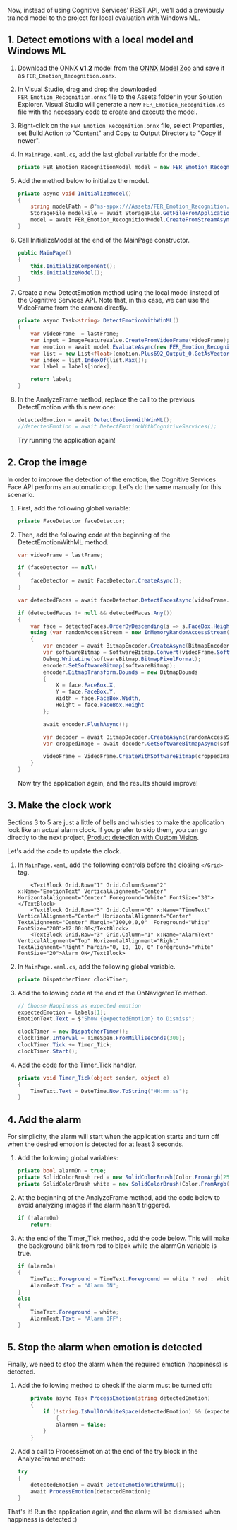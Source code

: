 Now, instead of using Cognitive Services' REST API, we'll add a previously trained model to the project for local evaluation with Windows ML.

## 1. Detect emotions with a local model and Windows ML

1. Download the ONNX **v1.2** model from the <a href="https://github.com/onnx/models/tree/master/emotion_ferplus">ONNX Model Zoo</a> and save it as `FER_Emotion_Recognition.onnx`.

2. In Visual Studio, drag and drop the downloaded `FER_Emotion_Recognition.onnx` file to the Assets folder in your Solution Explorer. Visual Studio will generate a new `FER_Emotion_Recognition.cs` file with the necessary code to create and execute the model.

3. Right-click on the `FER_Emotion_Recognition.onnx` file, select Properties, set Build Action to "Content" and Copy to Output Directory to "Copy if newer".

4. In `MainPage.xaml.cs`, add the last global variable for the model.

    ```csharp
    private FER_Emotion_RecognitionModel model = new FER_Emotion_RecognitionModel();
    ```

5. Add the method below to initialize the model.

    ```csharp
    private async void InitializeModel()
    {
        string modelPath = @"ms-appx:///Assets/FER_Emotion_Recognition.onnx";
        StorageFile modelFile = await StorageFile.GetFileFromApplicationUriAsync(new Uri(modelPath));
        model = await FER_Emotion_RecognitionModel.CreateFromStreamAsync(modelFile);
    }
    ```

6. Call InitializeModel at the end of the MainPage constructor.

    ```csharp
    public MainPage()
    {
        this.InitializeComponent();
        this.InitializeModel();
    }
    ```

7. Create a new DetectEmotion method using the local model instead of the Cognitive Services API. Note that, in this case, we can use the VideoFrame from the camera directly.

    ```csharp
    private async Task<string> DetectEmotionWithWinML()
    {
        var videoFrame  = lastFrame;
        var input = ImageFeatureValue.CreateFromVideoFrame(videoFrame);
        var emotion = await model.EvaluateAsync(new FER_Emotion_RecognitionInput() { Input3 = input });
        var list = new List<float>(emotion.Plus692_Output_0.GetAsVectorView());
        var index = list.IndexOf(list.Max());
        var label = labels[index];
    
        return label;
    }
    ```

8. In the AnalyzeFrame method, replace the call to the previous DetectEmotion with this new one:
    
    ```csharp
    detectedEmotion = await DetectEmotionWithWinML();
    //detectedEmotion = await DetectEmotionWithCognitiveServices();
    ```

    Try running the application again!

## 2. Crop the image

In order to improve the detection of the emotion, the Cognitive Services Face API performs an automatic crop. Let's do the same manually for this scenario.

1. First, add the following global variable:

    ```csharp
    private FaceDetector faceDetector;
    ```
    
2. Then, add the following code at the beginning of the DetectEmotionWithML method.

    ```csharp
    var videoFrame = lastFrame;
    
    if (faceDetector == null)
    {
        faceDetector = await FaceDetector.CreateAsync();
    }
    
    var detectedFaces = await faceDetector.DetectFacesAsync(videoFrame.SoftwareBitmap);
    
    if (detectedFaces != null && detectedFaces.Any())
    {
        var face = detectedFaces.OrderByDescending(s => s.FaceBox.Height * s.FaceBox.Width).First();
        using (var randomAccessStream = new InMemoryRandomAccessStream())
        {
            var encoder = await BitmapEncoder.CreateAsync(BitmapEncoder.BmpEncoderId, randomAccessStream);
            var softwareBitmap = SoftwareBitmap.Convert(videoFrame.SoftwareBitmap, BitmapPixelFormat.Rgba16);
            Debug.WriteLine(softwareBitmap.BitmapPixelFormat);
            encoder.SetSoftwareBitmap(softwareBitmap);
            encoder.BitmapTransform.Bounds = new BitmapBounds
            {
                X = face.FaceBox.X,
                Y = face.FaceBox.Y,
                Width = face.FaceBox.Width,
                Height = face.FaceBox.Height
            };

            await encoder.FlushAsync();

            var decoder = await BitmapDecoder.CreateAsync(randomAccessStream);
            var croppedImage = await decoder.GetSoftwareBitmapAsync(softwareBitmap.BitmapPixelFormat, softwareBitmap.BitmapAlphaMode);

            videoFrame = VideoFrame.CreateWithSoftwareBitmap(croppedImage);
        }
    }    
    ```
    
    Now try the application again, and the results should improve!
    
## 3. Make the clock work

Sections 3 to 5 are just a little of bells and whistles to make the application look like an actual alarm clock. If you prefer to skip them, you can go directly to the next project, [Product detection with Custom Vision](#product-detection-with-custom-vision).

Let's add the code to update the clock.

1. In `MainPage.xaml`, add the following controls before the closing `</Grid>` tag.

    ```xaml
        <TextBlock Grid.Row="1" Grid.ColumnSpan="2" x:Name="EmotionText" VerticalAlignment="Center" HorizontalAlignment="Center" Foreground="White" FontSize="30"></TextBlock>
        <TextBlock Grid.Row="3" Grid.Column="0" x:Name="TimeText" VerticalAlignment="Center" HorizontalAlignment="Center" TextAlignment="Center" Margin="100,0,0,0"  Foreground="White" FontSize="200">12:00:00</TextBlock>
        <TextBlock Grid.Row="3" Grid.Column="1" x:Name="AlarmText" VerticalAlignment="Top" HorizontalAlignment="Right" TextAlignment="Right" Margin="0, 10, 10, 0" Foreground="White" FontSize="20">Alarm ON</TextBlock>
    ```

2. In `MainPage.xaml.cs`, add the following global variable.
    
    ```csharp
    private DispatcherTimer clockTimer;
    ```

3. Add the following code at the end of the OnNavigatedTo method.

    ```csharp
    // Choose Happiness as expected emotion
    expectedEmotion = labels[1];
    EmotionText.Text = $"Show {expectedEmotion} to Dismiss";
    
    clockTimer = new DispatcherTimer();
    clockTimer.Interval = TimeSpan.FromMilliseconds(300);
    clockTimer.Tick += Timer_Tick;
    clockTimer.Start();
    ```

4. Add the code for the Timer_Tick handler.

    ```csharp
    private void Timer_Tick(object sender, object e)
    {
        TimeText.Text = DateTime.Now.ToString("HH:mm:ss");
    }
    ```

## 4. Add the alarm

For simplicity, the alarm will start when the application starts and turn off when the desired emotion is detected for at least 3 seconds.

1. Add the following global variables:

    ```csharp
    private bool alarmOn = true;
    private SolidColorBrush red = new SolidColorBrush(Color.FromArgb(255, 255, 0, 0));
    private SolidColorBrush white = new SolidColorBrush(Color.FromArgb(255, 255, 255, 255));
    ```

2. At the beginning of the AnalyzeFrame method, add the code below to avoid analyzing images if the alarm hasn't triggered.

    ```csharp
    if (!alarmOn)
        return;
    ```

3. At the end of the Timer_Tick method, add the code below. This will make the background blink from red to black while the alarmOn variable is true.

    ```csharp
    if (alarmOn)
    {
        TimeText.Foreground = TimeText.Foreground == white ? red : white;
        AlarmText.Text = "Alarm ON";
    }
    else
    {
        TimeText.Foreground = white;
        AlarmText.Text = "Alarm OFF";
    }
    ```

## 5. Stop the alarm when emotion is detected

Finally, we need to stop the alarm when the required emotion (happiness) is detected.

1. Add the following method to check if the alarm must be turned off:

    ```csharp
        private async Task ProcessEmotion(string detectedEmotion)
        {
            if (!string.IsNullOrWhiteSpace(detectedEmotion) && (expectedEmotion.Equals(detectedEmotion, StringComparison.CurrentCultureIgnoreCase)))
                {
                alarmOn = false;
            }
        }
    ```

2. Add a call to ProcessEmotion at the end of the try block in the AnalyzeFrame method:

    ```csharp
    try
    {
        detectedEmotion = await DetectEmotionWithWinML();
        await ProcessEmotion(detectedEmotion);
    }
    ```

That's it! Run the application again, and the alarm will be dismissed when happiness is detected :)
